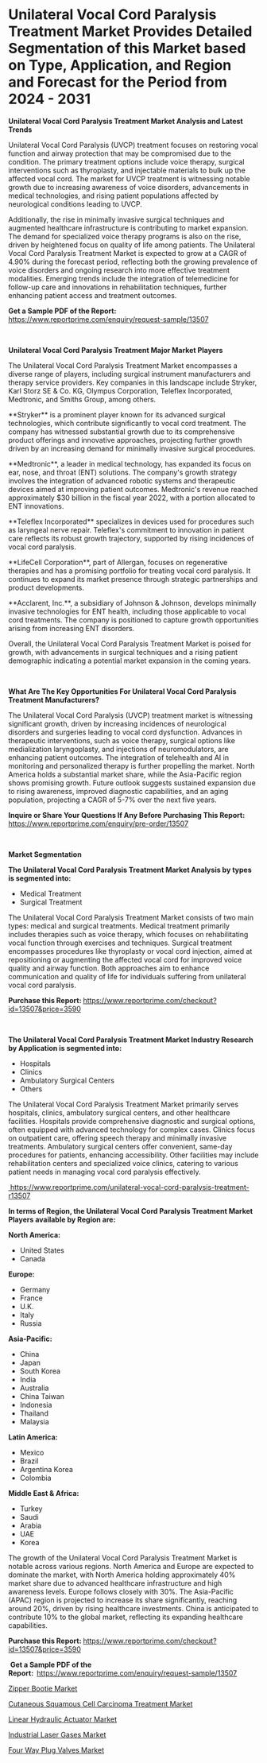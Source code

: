 <p><h1>Unilateral Vocal Cord Paralysis Treatment Market Provides Detailed Segmentation of this Market based on Type, Application, and Region and Forecast for the Period from 2024 - 2031</h1></p><p><strong>Unilateral Vocal Cord Paralysis Treatment Market Analysis and Latest Trends</strong></p>
<p><p>Unilateral Vocal Cord Paralysis (UVCP) treatment focuses on restoring vocal function and airway protection that may be compromised due to the condition. The primary treatment options include voice therapy, surgical interventions such as thyroplasty, and injectable materials to bulk up the affected vocal cord. The market for UVCP treatment is witnessing notable growth due to increasing awareness of voice disorders, advancements in medical technologies, and rising patient populations affected by neurological conditions leading to UVCP.</p><p>Additionally, the rise in minimally invasive surgical techniques and augmented healthcare infrastructure is contributing to market expansion. The demand for specialized voice therapy programs is also on the rise, driven by heightened focus on quality of life among patients. The Unilateral Vocal Cord Paralysis Treatment Market is expected to grow at a CAGR of 4.90% during the forecast period, reflecting both the growing prevalence of voice disorders and ongoing research into more effective treatment modalities. Emerging trends include the integration of telemedicine for follow-up care and innovations in rehabilitation techniques, further enhancing patient access and treatment outcomes.</p></p>
<p><strong>Get a Sample PDF of the Report:&nbsp;</strong> <a href="https://www.reportprime.com/enquiry/request-sample/13507">https://www.reportprime.com/enquiry/request-sample/13507</a></p>
<p>&nbsp;</p>
<p><strong>Unilateral Vocal Cord Paralysis Treatment Major Market Players</strong></p>
<p><p>The Unilateral Vocal Cord Paralysis Treatment Market encompasses a diverse range of players, including surgical instrument manufacturers and therapy service providers. Key companies in this landscape include Stryker, Karl Storz SE & Co. KG, Olympus Corporation, Teleflex Incorporated, Medtronic, and Smiths Group, among others.</p><p>**Stryker** is a prominent player known for its advanced surgical technologies, which contribute significantly to vocal cord treatment. The company has witnessed substantial growth due to its comprehensive product offerings and innovative approaches, projecting further growth driven by an increasing demand for minimally invasive surgical procedures.</p><p>**Medtronic**, a leader in medical technology, has expanded its focus on ear, nose, and throat (ENT) solutions. The company's growth strategy involves the integration of advanced robotic systems and therapeutic devices aimed at improving patient outcomes. Medtronic's revenue reached approximately $30 billion in the fiscal year 2022, with a portion allocated to ENT innovations.</p><p>**Teleflex Incorporated** specializes in devices used for procedures such as laryngeal nerve repair. Teleflex's commitment to innovation in patient care reflects its robust growth trajectory, supported by rising incidences of vocal cord paralysis.</p><p>**LifeCell Corporation**, part of Allergan, focuses on regenerative therapies and has a promising portfolio for treating vocal cord paralysis. It continues to expand its market presence through strategic partnerships and product developments.</p><p>**Acclarent, Inc.**, a subsidiary of Johnson & Johnson, develops minimally invasive technologies for ENT health, including those applicable to vocal cord treatments. The company is positioned to capture growth opportunities arising from increasing ENT disorders.</p><p>Overall, the Unilateral Vocal Cord Paralysis Treatment Market is poised for growth, with advancements in surgical techniques and a rising patient demographic indicating a potential market expansion in the coming years.</p></p>
<p>&nbsp;</p>
<p><strong>What Are The Key Opportunities For Unilateral Vocal Cord Paralysis Treatment Manufacturers?</strong></p>
<p><p>The Unilateral Vocal Cord Paralysis (UVCP) treatment market is witnessing significant growth, driven by increasing incidences of neurological disorders and surgeries leading to vocal cord dysfunction. Advances in therapeutic interventions, such as voice therapy, surgical options like medialization laryngoplasty, and injections of neuromodulators, are enhancing patient outcomes. The integration of telehealth and AI in monitoring and personalized therapy is further propelling the market. North America holds a substantial market share, while the Asia-Pacific region shows promising growth. Future outlook suggests sustained expansion due to rising awareness, improved diagnostic capabilities, and an aging population, projecting a CAGR of 5-7% over the next five years.</p></p>
<p><strong>Inquire or Share Your Questions If Any Before Purchasing This Report:</strong> <a href="https://www.reportprime.com/enquiry/pre-order/13507">https://www.reportprime.com/enquiry/pre-order/13507</a></p>
<p>&nbsp;</p>
<p><strong>Market Segmentation</strong></p>
<p><strong>The Unilateral Vocal Cord Paralysis Treatment Market Analysis by types is segmented into:</strong></p>
<p><ul><li>Medical Treatment</li><li>Surgical Treatment</li></ul></p>
<p><p>The Unilateral Vocal Cord Paralysis Treatment Market consists of two main types: medical and surgical treatments. Medical treatment primarily includes therapies such as voice therapy, which focuses on rehabilitating vocal function through exercises and techniques. Surgical treatment encompasses procedures like thyroplasty or vocal cord injection, aimed at repositioning or augmenting the affected vocal cord for improved voice quality and airway function. Both approaches aim to enhance communication and quality of life for individuals suffering from unilateral vocal cord paralysis.</p></p>
<p><strong>Purchase this Report:&nbsp;</strong><a href="https://www.reportprime.com/checkout?id=13507&price=3590">https://www.reportprime.com/checkout?id=13507&price=3590</a></p>
<p>&nbsp;</p>
<p><strong>The Unilateral Vocal Cord Paralysis Treatment Market Industry Research by Application is segmented into:</strong></p>
<p><ul><li>Hospitals</li><li>Clinics</li><li>Ambulatory Surgical Centers</li><li>Others</li></ul></p>
<p><p>The Unilateral Vocal Cord Paralysis Treatment Market primarily serves hospitals, clinics, ambulatory surgical centers, and other healthcare facilities. Hospitals provide comprehensive diagnostic and surgical options, often equipped with advanced technology for complex cases. Clinics focus on outpatient care, offering speech therapy and minimally invasive treatments. Ambulatory surgical centers offer convenient, same-day procedures for patients, enhancing accessibility. Other facilities may include rehabilitation centers and specialized voice clinics, catering to various patient needs in managing vocal cord paralysis effectively.</p></p>
<p><a href="https://www.reportprime.com/unilateral-vocal-cord-paralysis-treatment-r13507">&nbsp;https://www.reportprime.com/unilateral-vocal-cord-paralysis-treatment-r13507</a></p>
<p><strong>In terms of Region, the Unilateral Vocal Cord Paralysis Treatment Market Players available by Region are:</strong></p>
<p>
    <p> <strong> North America: </strong>
        <ul>
            <li>United States</li>
            <li>Canada</li>
        </ul>
        </p> 
    <p> <strong> Europe: </strong>
        <ul>
            <li>Germany</li>
            <li>France</li>
            <li>U.K.</li>
            <li>Italy</li>
            <li>Russia</li>
        </ul>
        </p> 
    <p> <strong> Asia-Pacific: </strong>
        <ul>
            <li>China</li>
            <li>Japan</li>
            <li>South Korea</li>
            <li>India</li>
            <li>Australia</li>
            <li>China Taiwan</li>
            <li>Indonesia</li>
            <li>Thailand</li>
            <li>Malaysia</li>
        </ul>
        </p> 
    <p> <strong> Latin America: </strong>
        <ul>
            <li>Mexico</li>
            <li>Brazil</li>
            <li>Argentina Korea</li>
            <li>Colombia</li>
        </ul>
        </p> 
    <p> <strong> Middle East & Africa: </strong>
        <ul>
            <li>Turkey</li>
            <li>Saudi</li>
            <li>Arabia</li>
            <li>UAE</li>
            <li>Korea</li>
        </ul>
    </p>
    </p>
<p><p>The growth of the Unilateral Vocal Cord Paralysis Treatment Market is notable across various regions. North America and Europe are expected to dominate the market, with North America holding approximately 40% market share due to advanced healthcare infrastructure and high awareness levels. Europe follows closely with 30%. The Asia-Pacific (APAC) region is projected to increase its share significantly, reaching around 20%, driven by rising healthcare investments. China is anticipated to contribute 10% to the global market, reflecting its expanding healthcare capabilities.</p></p>
<p><strong>Purchase this Report: </strong><a href="https://www.reportprime.com/checkout?id=13507&price=3590">https://www.reportprime.com/checkout?id=13507&price=3590</a></p>
<p>&nbsp;<strong>Get a Sample PDF of the Report:&nbsp;&nbsp;</strong><a href="https://www.reportprime.com/enquiry/request-sample/13507">https://www.reportprime.com/enquiry/request-sample/13507</a></p>
<p><strong></strong></p>
<p><p><a href="https://www.linkedin.com/pulse/zipper-bootie-market-emerging-trends-future-prospects-period-syskf?trackingId=kf9T%2BB11R5aDtRYQlcaPgw%3D%3D">Zipper Bootie Market</a></p><p><a href="https://github.com/NancyAlvarado586/Market-Research-Report-List-1/blob/main/cutaneous-squamous-cell-carcinoma-treatment-market.md">Cutaneous Squamous Cell Carcinoma Treatment Market</a></p><p><a href="https://issuu.com/reportprime-2/docs/linear-hydraulic-actuator-market-si_65c0d94d2ad2ab">Linear Hydraulic Actuator Market</a></p><p><a href="https://medium.com/@adrainratke1952/the-industrial-laser-gases-market-prioritizes-cost-control-and-efficiency-enhancement-b8122c09adcc">Industrial Laser Gases Market</a></p><p><a href="https://issuu.com/reportprime-2/docs/four-way-plug-valves-market-size-20_66018a1a57ce27">Four Way Plug Valves Market</a></p></p>